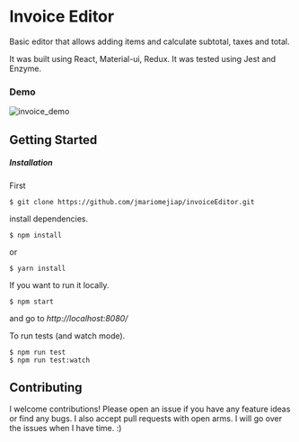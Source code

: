 # Invoice Editor

Basic editor that allows adding items and calculate subtotal, taxes and total. 

It was built using React, Material-ui, Redux. It was tested using Jest and Enzyme.

### Demo
![invoice_demo](https://user-images.githubusercontent.com/22829270/40701224-00bdc7c2-6392-11e8-85e2-2209d46fc69c.gif)


## Getting Started

##### Installation


First
```
$ git clone https://github.com/jmariomejiap/invoiceEditor.git
```

install dependencies.
```
$ npm install 
```
or 
```
$ yarn install
```

If you want to run it locally.

```
$ npm start
```

and go to *http://localhost:8080/*

To run tests (and watch mode).

```
$ npm run test
$ npm run test:watch
```

## Contributing
I welcome contributions! Please open an issue if you have any feature ideas or find any bugs. I also accept pull requests with open arms. I will go over the issues when I have time. :)
